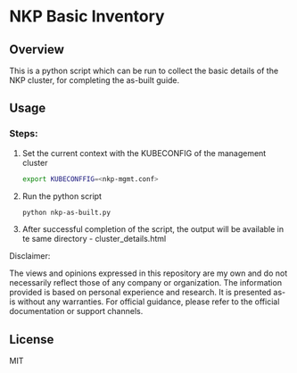 # NKP Basic Inventory

## Overview
This is a python script which can be run to collect the basic details of the NKP cluster, for completing the as-built guide.


## Usage

### Steps:
1. Set the current context with the KUBECONFIG of the management cluster
    ```sh
    export KUBECONFFIG=<nkp-mgmt.conf>
    ```

2. Run the python script 
    ```sh
    python nkp-as-built.py
    ```

3. After successful completion of the script, the output will be available in te same directory - cluster_details.html


Disclaimer:

The views and opinions expressed in this repository are my own and do not necessarily reflect those of any company or organization. The information provided is based on personal experience and research. It is presented as-is without any warranties. For official guidance, please refer to the official documentation or support channels.

## License
MIT
